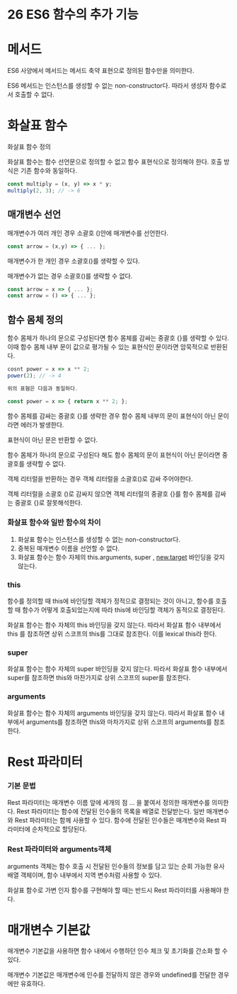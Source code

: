 # 26 ES6 함수의 추가 기능

# 메서드

ES6 사양에서 메서드는 메서드 축약 표현으로 정의된 함수만을 의미한다.

ES6 메서드는 인스턴스를 생성할 수 없는 non-constructor다. 따라서 생성자 함수로서 호출할 수 없다.

# 화살표 함수

화살표 함수 정의

화살표 함수는 함수 선언문으로 정의할 수 없고 함수 표현식으로 정의해야 한다. 호출 방식은 기존 함수와 동일하다.

```jsx
const multiply = (x, y) => x * y;
multiply(2, 3); // -> 6
```

## 매개변수 선언

매개변수가 여러 개인 경우 소괄호 ()안에 매개변수를 선언한다.

```jsx
const arrow = (x,y) => { ... };
```

매개변수가 한 개인 경우 소괄호()를 생략할 수 있다.

매개변수가 없는 경우 소괄호()를 생략할 수 없다.

```jsx
const arrow = x => { ... };
const arrow = () => { ... };
```

## 함수 몸체 정의

함수 몸체가 하나의 문으로 구성된다면 함수 몸체를 감싸는 중괄호 {}를 생략할 수 있다. 이때 함수 몸체 내부 문이 값으로 평가될 수 있는 표현식인 문이라면 암묵적으로 반환된다.

```jsx
cosnt power = x => x ** 2;
power(2); // -> 4

위의 표혐은 다음과 동일하다.

const power = x => { return x ** 2; };
```

함수 몸체를 감싸는 중괄호 {}를 생략한 경우 함수 몸체 내부의 문이 표현식이 아닌 문이라면 에러가 발생한다.

표현식이 아닌 문은 반환할 수 없다.

함수 몸체가 하나의 문으로 구성된다 해도 함수 몸체의 문이 표현식이 아닌 문이라면 중괄호를 생략할 수 없다.

객체 리터럴을 반환하는 경우 객체 리터럴을 소괄호()로 감싸 주어야한다.

객체 리터럴을 소괄호 ()로 감싸지 않으면 객체 리터럴의 중괄호 {}를 함수 몸체를 감싸는 중괄호 {}로 잘못해석한다.

### 화살표 함수와 일반 함수의 차이

1. 화살표 함수는 인스턴스를 생성할 수 없는 non-constructor다.
2. 중복된 매개변수 이름을 선언할 수 없다.
3. 화살표 함수는 함수 자체의 this.arguments, super , [new.target](http://new.target) 바인딩을 갖지 않는다.

### this

함수를 정의할 때 this에 바인딩할 객체가 정적으로 결정되는 것이 아니고, 함수를 호출할 때 함수가 어떻게 호출되었는지에 따라 this에 바인딩할 객체가 동적으로 결정된다.

화살표 함수는 함수 자체의 this 바인딩을 갖지 않는다. 따라서 화살표 함수 내부에서 this 를 참조하면 상위 스코프의 this를 그대로 참조한다. 이를 lexical this라 한다.

### super

화살표 함수는 함수 자체의 super 바인딩을 갖지 않는다. 따라서 화살표 함수 내부에서 super를 참조하면 this와 마찬가지로 상위 스코프의 super를 참조한다.

### arguments

화살표 함수는 함수 자체의 arguments 바인딩을 갖지 않는다. 따라서 화살표 함수 내부에서 arguments를 참조하면 this와 마차가지로 상위 스코프의 arguments를 참조한다.

# Rest 파라미터

### 기본 문법

Rest 파라미터는 매개변수 이름 앞에 세개의 점 … 을 붙여서 정의한 매개변수를 의미한다. Rest 파라미터는 함수에 전달된 인수들의 목록을 배열로 전달받는다. 일반 매개변수와 Rest 파라미터는 함께 사용할 수 있다. 함수에 전달된 인수들은 매개변수와 Rest 파라미터에 순차적으로 할당된다.

### Rest 파라미터와 arguments객체

arguments 객체는 함수 호출 시 전달된 인수들의 정보를 담고 있는 순회 가능한 유사 배열 객체이며, 함수 내부에서 지역 변수처럼 사용할 수 있다.

화살표 함수로 가변 인자 함수를 구현해야 할 때는 반드시 Rest 파라미터를 사용해야 한다.

# 매개변수 기본값

매개변수 기본값을 사용하면 함수 내에서 수행하던 인수 체크 및 초기화를 간소화 할 수 있다.

매개변수 기본값은 매개변수에 인수를 전달하지 않은 경우와 undefined를 전달한 경우에만 유효하다.

